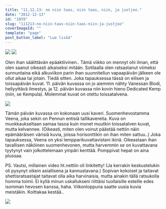 ```yaml
---
title: "11,12,13: no niin taas, niin taas, niin, ja justjoo."
date: "2012-12-13"
id: "1059"
slug: "111213-no-niin-taas-niin-taas-niin-ja-justjoo"
coverImageId: ""
template: "page"
post_button_label: "Lue lisää"
---
```


[![](images/k11.png)](http://1.bp.blogspot.com/-bPgSh2JGjDY/UMoi1g4fqMI/AAAAAAAADZw/hBSr0UNqQ7k/s1600/k11.png) [![](images/k12.png)](http://1.bp.blogspot.com/-Agqwieelb6Q/UMokHRZd0sI/AAAAAAAADZ4/UiJImFKaneI/s1600/k12.png)

  

Olen ihan säälittävän epäaktiivinen.. Tämä viikko on mennyt ohi ilman, että olen saanut oikeasti aikaiseksi mitään. Sotilaalla olen ratsastanut viimeksi sunnuntaina eikä alkuviikon parin ihan suunnitellun vapaapäivän jälkeen ole ollut aikaa tai jotain. Tiedä sitten. Joka tapauksessa tässä on eilisen ja toissapäivän kuvat. 11. päivän kuvassa on jo aiemmin nähty Vanessan Blodi, hellyyttävä ilmestys, ja 12. päivän kuvassa niin kovin hieno Dedicated Kemp (niin, se Kempula). Molemmat kuvat on otettu toissatalvena.

  

[![](images/k13.png)](http://4.bp.blogspot.com/-lfHobj9ZGIM/UMokJRrkZTI/AAAAAAAADaA/y3FxI2_mlbI/s1600/k13.png)

  
Tämän päivän kuvassa on kokonaan uusi kaveri. Suomenhevostamma Veena, joka sekin on Pennun entisiä tallikavereita. Kuva on muokkaukseltaan samaa tasoa kuin monet muutkin toissatalven kuvat, mutta kelvannee. (Oikeasti, miten olen voinut päästää nettiin näin epämääräisen värisiä kuvia, joissa horisonttikin on ihan miten sattuu..) Joka tapauksessa, Veena on yksi lempparikuvattavistani ikinä. Oikeastaan ihan tavallisen näköinen suomenhevonen, mutta harvemmin se on kuvattavana tyytynyt vain jolkottelemaan ympäri kenttää. Pomppivat hepat on aina plussaa.  
  
PS. Vautsi, millainen video ht.nettiin oli linkitetty! (Ja kerrakin keskustelukin oli pysynyt oikein asiallisena ja kannustavana.) Sopivan kokoiset ja taitavat shettisratsastajat taitavat olla aika harvinaisia, mutta ainakin tällä ratsukolla homma toimii. Ei kyllä minun uskallukseni riittäisi tuollaisille esteille edes isomman hevosen kanssa, haha. Viikonloppuna saatte uusia kuvia meistäkin. Koittakaa kestää..  
  

  
  

[![](images/ak.png)](http://4.bp.blogspot.com/-m7H6n0JuiIo/UMokL9mvS6I/AAAAAAAADaI/5U_lhuOZjd0/s1600/ak.png)
